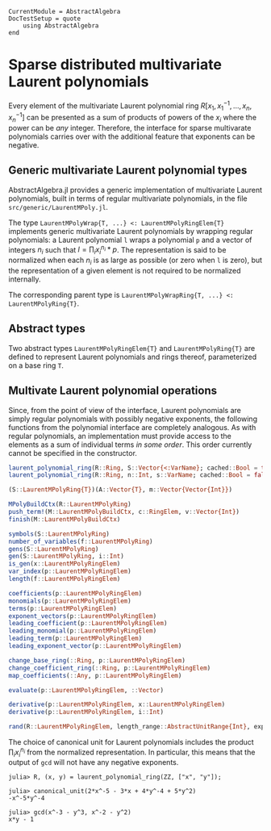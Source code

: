 ```@meta
CurrentModule = AbstractAlgebra
DocTestSetup = quote
    using AbstractAlgebra
end
```

# Sparse distributed multivariate Laurent polynomials

Every element of the multivariate Laurent polynomial ring
$R[x_1, x_1^{-1}, \dots, x_n, x_n^{-1}]$ can be presented as a sum of products
of powers of the $x_i$ where the power can be *any* integer. Therefore, the
interface for sparse multivarate polynomials carries over with the additional
feature that exponents can be negative.

## Generic multivariate Laurent polynomial types

AbstractAlgebra.jl provides a generic implementation of multivariate Laurent
polynomials, built in terms of regular multivariate polynomials, in the file
`src/generic/LaurentMPoly.jl`.

The type `LaurentMPolyWrap{T, ...} <: LaurentMPolyRingElem{T}` implements generic
multivariate Laurent polynomials by wrapping regular polynomials:
a Laurent polynomial `l` wraps a polynomial `p` and a vector of integers $n_i$
such that $l = \prod_i x_i^{n_i} * p$. The representation is said to be
normalized when each $n_i$ is as large as possible (or zero when `l` is zero),
but the representation of a given element is not required to be normalized
internally.

The corresponding parent type is `LaurentMPolyWrapRing{T, ...} <: LaurentMPolyRing{T}`.

## Abstract types

Two abstract types `LaurentMPolyRingElem{T}` and `LaurentMPolyRing{T}`
are defined to represent Laurent polynomials and rings thereof, parameterized
on a base ring `T`.

## Multivate Laurent polynomial operations

Since, from the point of view of the interface, Laurent polynomials are simply
regular polynomials with possibly negative exponents, the following functions
from the polynomial interface are completely analogous. As with regular
polynomials, an implementation must provide access to the elements as a sum of
individual terms *in some order*. This order currently cannot be specified in
the constructor.

```julia
laurent_polynomial_ring(R::Ring, S::Vector{<:VarName}; cached::Bool = true)
laurent_polynomial_ring(R::Ring, n::Int, s::VarName; cached::Bool = false)
```

```julia
(S::LaurentMPolyRing{T})(A::Vector{T}, m::Vector{Vector{Int}})
```

```julia
MPolyBuildCtx(R::LaurentMPolyRing)
push_term!(M::LaurentMPolyBuildCtx, c::RingElem, v::Vector{Int})
finish(M::LaurentMPolyBuildCtx)
```

```julia
symbols(S::LaurentMPolyRing)
number_of_variables(f::LaurentMPolyRing)
gens(S::LaurentMPolyRing)
gen(S::LaurentMPolyRing, i::Int)
is_gen(x::LaurentMPolyRingElem)
var_index(p::LaurentMPolyRingElem)
length(f::LaurentMPolyRingElem)
```

```julia
coefficients(p::LaurentMPolyRingElem)
monomials(p::LaurentMPolyRingElem)
terms(p::LaurentMPolyRingElem)
exponent_vectors(p::LaurentMPolyRingElem)
leading_coefficient(p::LaurentMPolyRingElem)
leading_monomial(p::LaurentMPolyRingElem)
leading_term(p::LaurentMPolyRingElem)
leading_exponent_vector(p::LaurentMPolyRingElem)
```

```julia
change_base_ring(::Ring, p::LaurentMPolyRingElem)
change_coefficient_ring(::Ring, p::LaurentMPolyRingElem)
map_coefficients(::Any, p::LaurentMPolyRingElem)
```

```julia
evaluate(p::LaurentMPolyRingElem, ::Vector)
```

```julia
derivative(p::LaurentMPolyRingElem, x::LaurentMPolyRingElem)
derivative(p::LaurentMPolyRingElem, i::Int)
```

```julia
rand(R::LaurentMPolyRingElem, length_range::AbstractUnitRange{Int}, exp_range::AbstractUnitRange{Int}, v...)
```

The choice of canonical unit for Laurent polynomials includes the product
$\prod_i x_i^{n_i}$ from the normalized representation. In particular,
this means that the output of `gcd` will not have any negative exponents.

```jldoctest
julia> R, (x, y) = laurent_polynomial_ring(ZZ, ["x", "y"]);

julia> canonical_unit(2*x^-5 - 3*x + 4*y^-4 + 5*y^2)
-x^-5*y^-4

julia> gcd(x^-3 - y^3, x^-2 - y^2)
x*y - 1
```

